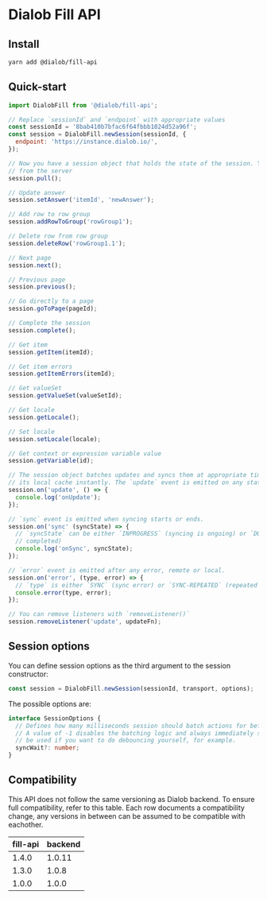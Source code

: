 # Dialob Fill API
## Install
```sh
yarn add @dialob/fill-api
```

## Quick-start
```js
import DialobFill from '@dialob/fill-api';

// Replace `sessionId` and `endpoint` with appropriate values
const sessionId = '8bab410b7bfac6f64fbbb1024d52a96f';
const session = DialobFill.newSession(sessionId, {
  endpoint: 'https://instance.dialob.io/',
});

// Now you have a session object that holds the state of the session. You should first pull data
// from the server
session.pull();

// Update answer
session.setAnswer('itemId', 'newAnswer');

// Add row to row group
session.addRowToGroup('rowGroup1');

// Delete row from row group
session.deleteRow('rowGroup1.1');

// Next page
session.next();

// Previous page
session.previous();

// Go directly to a page
session.goToPage(pageId);

// Complete the session
session.complete();

// Get item
session.getItem(itemId);

// Get item errors
session.getItemErrors(itemId);

// Get valueSet
session.getValueSet(valueSetId);

// Get locale
session.getLocale();

// Set locale
session.setLocale(locale);

// Get context or expression variable value
session.getVariable(id);

// The session object batches updates and syncs them at appropriate times, however, it also updates
// its local cache instantly. The `update` event is emitted on any state change, local or remote.
session.on('update', () => {
  console.log('onUpdate');
});

// `sync` event is emitted when syncing starts or ends.
session.on('sync' (syncState) => {
  // `syncState` can be either `INPROGRESS` (syncing is ongoing) or `DONE` (syncing was successfully
  // completed)
  console.log('onSync', syncState);
});

// `error` event is emitted after any error, remote or local.
session.on('error', (type, error) => {
  // `type` is either `SYNC` (sync error) or `SYNC-REPEATED` (repeated sync error, indication of systematic failure and should require user interaction)
  console.error(type, error);
});

// You can remove listeners with `removeListener()`
session.removeListener('update', updateFn);
```

## Session options
You can define session options as the third argument to the session constructor:
```js
const session = DialobFill.newSession(sessionId, transport, options);
```

The possible options are:
```ts
interface SessionOptions {
  // Defines how many milliseconds session should batch actions for before syncing them to server.
  // A value of -1 disables the batching logic and always immediately syncs each action. This can
  // be used if you want to do debouncing yourself, for example.
  syncWait?: number;
}
```

## Compatibility
This API does not follow the same versioning as Dialob backend. To ensure full compatibility, refer
to this table. Each row documents a compatibility change, any versions in between can be assumed to
be compatible with eachother.

| fill-api   | backend  |
| ---------- | -------- |
| 1.4.0      | 1.0.11   |
| 1.3.0      | 1.0.8    |
| 1.0.0      | 1.0.0    |
